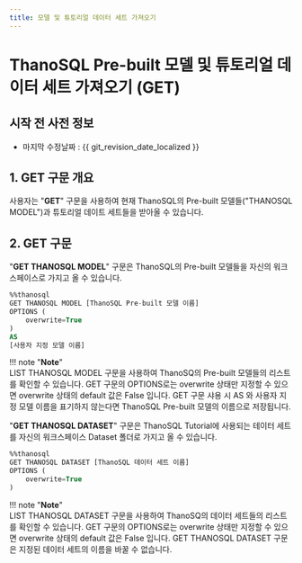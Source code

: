 ```yaml
---
title: 모델 및 튜토리얼 데이터 세트 가져오기
---
```


# __ThanoSQL Pre-built 모델 및 튜토리얼 데이터 세트 가져오기 (GET)__

## 시작 전 사전 정보

- 마지막 수정날짜 : {{ git_revision_date_localized }}

## __1. GET 구문 개요__

사용자는 "__GET__" 구문을 사용하여 현재 ThanoSQL의 Pre-built 모델들("THANOSQL MODEL")과 튜토리얼 데이트 세트들을 받아올 수 있습니다. 

## __2. GET 구문__

"__GET THANOSQL MODEL__" 구문은 ThanoSQL의 Pre-built 모델들을 자신의 워크스페이스로 가지고 올 수 있습니다.

```sql
%%thanosql
GET THANOSQL MODEL [ThanoSQL Pre-built 모델 이름] 
OPTIONS (
    overwrite=True
) 
AS 
[사용자 지정 모델 이름]
```

!!! note "__Note__"    
    LIST THANOSQL MODEL 구문을 사용하여 ThanoSQ의 Pre-built 모델들의 리스트를 확인할 수 있습니다. GET 구문의 OPTIONS로는 overwrite 상태만 지정할 수 있으면 overwrite 상태의 default 값은 False 입니다. GET 구문 샤용 시 AS 와 사용자 지정 모델 이름을 표기하지 않는다면 ThanoSQL Pre-built 모델의 이름으로 저장됩니다. 



"__GET THANOSQL DATASET__" 구문은 ThanoSQL Tutorial에 사용되는 테이터 세트를 자신의 워크스페이스 Dataset 폴더로 가지고 올 수 있습니다. 

```sql
%%thanosql
GET THANOSQL DATASET [ThanoSQL 데이터 세트 이름]
OPTIONS (
    overwrite=True 
)
```

!!! note "__Note__"    
    LIST THANOSQL DATASET 구문을 사용하여 ThanoSQ의 데이터 세트들의 리스트를 확인할 수 있습니다. GET 구문의 OPTIONS로는 overwrite 상태만 지정할 수 있으면 overwrite 상태의 default 값은 False 입니다. GET THANOSQL DATASET 구문은 지정된 데이터 세트의 이름을 바꿀 수 없습니다.  




